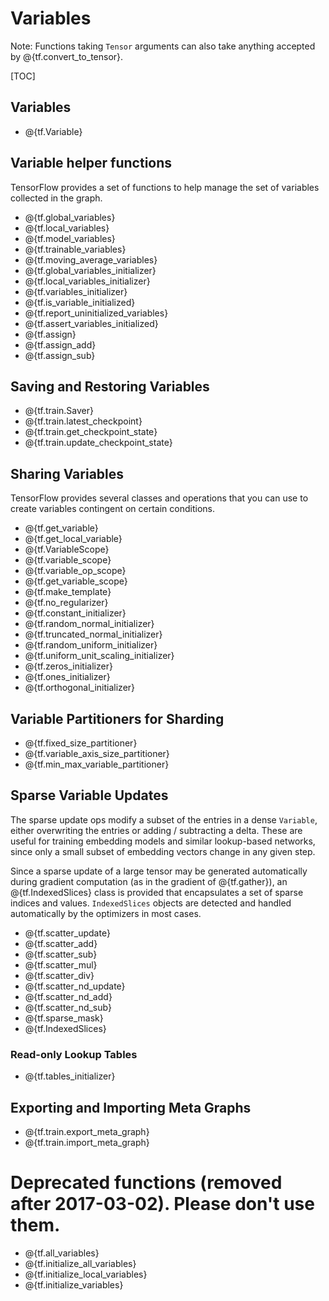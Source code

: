 # Variables

Note: Functions taking `Tensor` arguments can also take anything accepted by
@{tf.convert_to_tensor}.

[TOC]

## Variables

*   @{tf.Variable}

## Variable helper functions

TensorFlow provides a set of functions to help manage the set of variables
collected in the graph.

*   @{tf.global_variables}
*   @{tf.local_variables}
*   @{tf.model_variables}
*   @{tf.trainable_variables}
*   @{tf.moving_average_variables}
*   @{tf.global_variables_initializer}
*   @{tf.local_variables_initializer}
*   @{tf.variables_initializer}
*   @{tf.is_variable_initialized}
*   @{tf.report_uninitialized_variables}
*   @{tf.assert_variables_initialized}
*   @{tf.assign}
*   @{tf.assign_add}
*   @{tf.assign_sub}

## Saving and Restoring Variables

*   @{tf.train.Saver}
*   @{tf.train.latest_checkpoint}
*   @{tf.train.get_checkpoint_state}
*   @{tf.train.update_checkpoint_state}

## Sharing Variables

TensorFlow provides several classes and operations that you can use to
create variables contingent on certain conditions.

*   @{tf.get_variable}
*   @{tf.get_local_variable}
*   @{tf.VariableScope}
*   @{tf.variable_scope}
*   @{tf.variable_op_scope}
*   @{tf.get_variable_scope}
*   @{tf.make_template}
*   @{tf.no_regularizer}
*   @{tf.constant_initializer}
*   @{tf.random_normal_initializer}
*   @{tf.truncated_normal_initializer}
*   @{tf.random_uniform_initializer}
*   @{tf.uniform_unit_scaling_initializer}
*   @{tf.zeros_initializer}
*   @{tf.ones_initializer}
*   @{tf.orthogonal_initializer}

## Variable Partitioners for Sharding

*   @{tf.fixed_size_partitioner}
*   @{tf.variable_axis_size_partitioner}
*   @{tf.min_max_variable_partitioner}

## Sparse Variable Updates

The sparse update ops modify a subset of the entries in a dense `Variable`,
either overwriting the entries or adding / subtracting a delta.  These are
useful for training embedding models and similar lookup-based networks, since
only a small subset of embedding vectors change in any given step.

Since a sparse update of a large tensor may be generated automatically during
gradient computation (as in the gradient of
@{tf.gather}),
an @{tf.IndexedSlices} class is provided that encapsulates a set
of sparse indices and values.  `IndexedSlices` objects are detected and handled
automatically by the optimizers in most cases.

*   @{tf.scatter_update}
*   @{tf.scatter_add}
*   @{tf.scatter_sub}
*   @{tf.scatter_mul}
*   @{tf.scatter_div}
*   @{tf.scatter_nd_update}
*   @{tf.scatter_nd_add}
*   @{tf.scatter_nd_sub}
*   @{tf.sparse_mask}
*   @{tf.IndexedSlices}

### Read-only Lookup Tables

*   @{tf.tables_initializer}


## Exporting and Importing Meta Graphs

*   @{tf.train.export_meta_graph}
*   @{tf.train.import_meta_graph}

# Deprecated functions (removed after 2017-03-02). Please don't use them.

*   @{tf.all_variables}
*   @{tf.initialize_all_variables}
*   @{tf.initialize_local_variables}
*   @{tf.initialize_variables}
